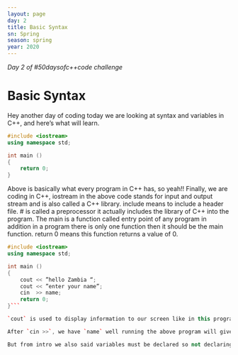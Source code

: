 ```yaml
---
layout: page
day: 2
title: Basic Syntax
sn: Spring
season: spring
year: 2020
---
```

*Day 2 of \#50daysofc++code challenge*
# Basic Syntax

Hey another day of coding today we are looking at syntax and variables in C++, and here’s what will learn.

```cpp
#include <iostream>
using namespace std;

int main ()
{
    return 0;
}
```

Above is basically what every program in C++ has, so yeah!! Finally, we are coding in C++, iostream in the above code stands for input and output stream and is also called a C++ library. include means to include a header file. # is called a preprocessor it actually includes the library of C++ into the program. The main is a function called entry point of any program in addition in a program there is only one function then it should be the main function. return 0 means this function returns a value of 0.

```cpp
#include <iostream>
using namespace std;

int main ()
{
    cout << ”hello Zambia “;
    cout << ”enter your name”;
    cin  >> name;
    return 0;
}```

`cout` is used to display information to our screen like in this program we are displaying **“hello Zambia”** to our screen. We also have `cin` which is used to collect an input from the user. For example, if we wanted to get student names from student users we would need to use `cin`. 

After `cin >>`, we have `name` well running the above program will give us an error well not bad we need it, we call this error a syntax error in our introduction we looked at programming languages these languages have grammatical rules we can say just like English. for example if you don’t add a semi-colon at the end of line of code (cout<<”hello world” ;) we get an error so now we know that just like we used full stop to end a sentence in English we use a semi-colon to end a line of code in C++. Back to the `name` issue, `name` is what we call a variable, this is actually a container that will be storing or holding a *name*. 

But from intro we also said variables must be declared so not declaring variables will result in syntax error. So, if we wanted to declare a variable to store a name of a person will write (string name), remember name is a container to hold a name